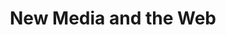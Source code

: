 ---
title: New Media and the Web
number: IST 250
description: This course provides an introduction to how the world wide web utilizes new media technologies. Students will acquire a sound conceptual understanding of how simple to complex web sites are constructed, and how this knowledge can be applied in their professional career.
bulletin-link: http://bulletins.psu.edu/undergrad/courses/C/IST/250/
pathway-list:
---
